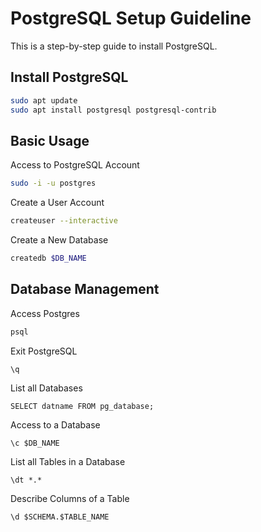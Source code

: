 # PostgreSQL Setup Guideline
This is a step-by-step guide to install PostgreSQL.

## Install PostgreSQL

```sh
sudo apt update
sudo apt install postgresql postgresql-contrib
```
## Basic Usage
Access to PostgreSQL Account
```sh
sudo -i -u postgres
```
Create a User Account
```sh
createuser --interactive
```
Create a New Database
```sh
createdb $DB_NAME
```
## Database Management
Access Postgres
```sh
psql
```
Exit PostgreSQL
```
\q
```
List all Databases
```
SELECT datname FROM pg_database;
```
Access to a Database
```
\c $DB_NAME
```
List all Tables in a Database
```
\dt *.*
```
Describe Columns of a Table
```
\d $SCHEMA.$TABLE_NAME